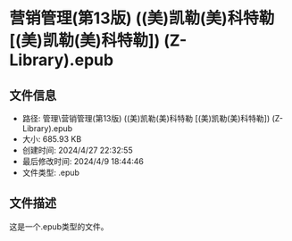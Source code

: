 ﻿# 营销管理(第13版) ((美)凯勒(美)科特勒 [(美)凯勒(美)科特勒]) (Z-Library).epub

## 文件信息
- 路径: 管理\营销管理(第13版) ((美)凯勒(美)科特勒 [(美)凯勒(美)科特勒]) (Z-Library).epub
- 大小: 685.93 KB
- 创建时间: 2024/4/27 22:32:55
- 最后修改时间: 2024/4/9 18:44:46
- 文件类型: .epub

## 文件描述
这是一个.epub类型的文件。

